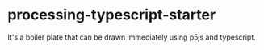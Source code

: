 # processing-typescript-starter

It's a boiler plate that can be drawn immediately using p5js and typescript.
